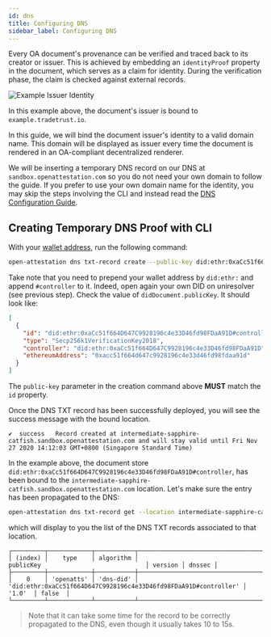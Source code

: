 ```yaml
---
id: dns
title: Configuring DNS
sidebar_label: Configuring DNS
---
```


Every OA document's provenance can be verified and traced back to its creator or issuer. This is achieved by embedding an `identityProof` property in the document, which serves as a claim for identity. During the verification phase, the claim is checked against external records.

![Example Issuer Identity](/docs/tutorial/verifiable-documents/ethereum/dns-proof/example.png)

In this example above, the document's issuer is bound to `example.tradetrust.io`.

In this guide, we will bind the document issuer's identity to a valid domain name. This domain will be displayed as issuer every time the document is rendered in an OA-compliant decentralized renderer.

We will be inserting a temporary DNS record on our DNS at `sandbox.openattestation.com` so you do not need your own domain to follow the guide. If you prefer to use your own domain name for the identity, you may skip the steps involving the CLI and instead read the [DNS Configuration Guide](/docs/reference/configuration/configure-dns).

## Creating Temporary DNS Proof with CLI

With your [wallet address](/docs/tutorial/verifiable-documents/did/create), run the following command:

```bash
open-attestation dns txt-record create --public-key did:ethr:0xaCc51f664D647C9928196c4e33D46fd98FDaA91D#controller
```

Take note that you need to prepend your wallet address by `did:ethr:` and append `#controller` to it. Indeed, open again your own DID on uniresolver (see previous step). Check the value of `didDocument.publicKey`. It should look like:

```json
[
  {
    "id": "did:ethr:0xaCc51f664D647C9928196c4e33D46fd98FDaA91D#controller",
    "type": "Secp256k1VerificationKey2018",
    "controller": "did:ethr:0xaCc51f664D647C9928196c4e33D46fd98FDaA91D",
    "ethereumAddress": "0xacc51f664d647c9928196c4e33d46fd98fdaa91d"
  }
]
```

The `public-key` parameter in the creation command above **MUST** match the `id` property.

Once the DNS TXT record has been successfully deployed, you will see the success message with the bound location.

```text
✔  success   Record created at intermediate-sapphire-catfish.sandbox.openattestation.com and will stay valid until Fri Nov 27 2020 14:12:03 GMT+0800 (Singapore Standard Time)
```

In the example above, the document store `did:ethr:0xaCc51f664D647C9928196c4e33D46fd98FDaA91D#controller`, has been bound to the `intermediate-sapphire-catfish.sandbox.openattestation.com` location. Let's make sure the entry has been propagated to the DNS:

```bash
open-attestation dns txt-record get --location intermediate-sapphire-catfish.sandbox.openattestation.com
```

which will display to you the list of the DNS TXT records associated to that location.

```text
┌─────────┬────────────┬───────────┬──────────────────────────────────────────────────────────────────┬─────────┬────────┐
│ (index) │    type    │ algorithm │                            publicKey                             │ version │ dnssec │
├─────────┼────────────┼───────────┼──────────────────────────────────────────────────────────────────┼─────────┼────────┤
│    0    │ 'openatts' │ 'dns-did' │ 'did:ethr:0xaCc51f664D647C9928196c4e33D46fd98FDaA91D#controller' │  '1.0'  │ false  │
└─────────┴────────────┴───────────┴──────────────────────────────────────────────────────────────────┴─────────┴────────┘

```

> Note that it can take some time for the record to be correctly propagated to the DNS, even though it usually takes 10 to 15s.
